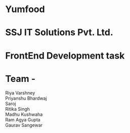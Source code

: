 # Yumfood
# SSJ IT Solutions Pvt. Ltd.
# FrontEnd Development task
# Team -
Riya Varshney<br>
Priyanshu Bhardwaj<br>
Saroj<br>
Ritika Singh<br>
Madhu Kushwaha<br>
Ram Agya Gupta<br>
Gaurav Sangewar
